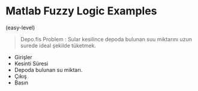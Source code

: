 # Matlab Fuzzy Logic Examples
(easy-level)

> Depo.fis
 Problem : Sular kesilince depoda bulunan suu miktarını uzun surede ideal şekilde tüketmek.
 * Girişler
  * Kesinti Süresi
  * Depoda bulunan su miktarı.
 * Çıkış
  * Basın
